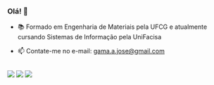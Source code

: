 ### Olá! 👋

- 📚 Formado em Engenharia de Materiais pela UFCG e atualmente cursando Sistemas de Informação pela UniFacisa
- 📫 Contate-me no e-mail: gama.a.jose@gmail.com

  ##
  
<div>
  <a href="https://instagram.com/adelmogama_" target="_blank"><img src="https://img.shields.io/badge/-Instagram-%23E4405F?style=for-the-badge&logo=instagram&logoColor=white" target="_blank"></a>
  <a href = "mailto:gama.a.jose@gmail.com"><img src="https://img.shields.io/badge/-Gmail-%23333?style=for-the-badge&logo=gmail&logoColor=white" target="_blank"></a> 
  <a href="https://www.linkedin.com/in/adelmogama/" target="_blank"><img src="https://img.shields.io/badge/-LinkedIn-%230077B5?style=for-the-badge&logo=linkedin&logoColor=white" target="_blank"></a>   
</div>

